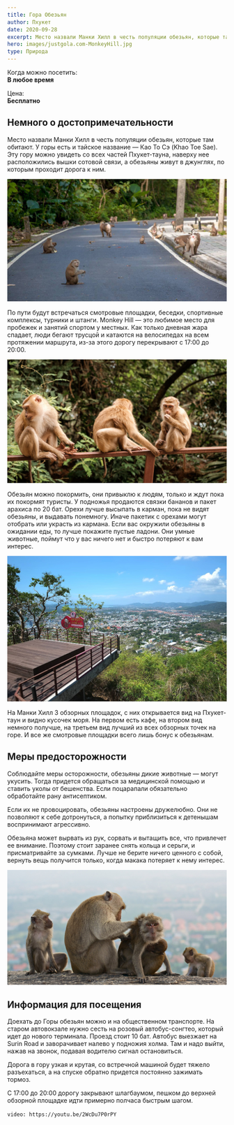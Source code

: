 ```yaml
---
title: Гора Обезьян
author: Пхукет
date: 2020-09-28
excerpt: Место назвали Манки Хилл в честь популяции обезьян, которые там обитают. Эту гору можно увидеть со всех частей Пхукет-тауна, наверху нее расположились вышки сотовой связи, а обезьяны живут в джунглях, по которым проходит дорога к ним.
hero: images/justgola.com-MonkeyHill.jpg
type: Природа
---
```

Когда можно посетить:  
**В любое время**

Цена:  
**Бесплатно**

## Немного о достопримечательности
Место назвали Манки Хилл в честь популяции обезьян, которые там обитают. У горы есть и тайское название — Као То Сэ (Khao Toe Sae). Эту гору можно увидеть со всех частей Пхукет-тауна, наверху нее расположились вышки сотовой связи, а обезьяны живут в джунглях, по которым проходит дорога к ним.

![Гора Обезьян Монкей Хилл Monkey Hill](images/Make-Travel.jpg "Источник Make Travel")

По пути будут встречаться смотровые площадки, беседки, спортивные комплексы, турники и штанги. Monkey Hill — это любимое место для пробежек и занятий спортом у местных. Как только дневная жара спадает, люди бегают трусцой и катаются на велосипедах на всем протяжении маршрута, из-за этого дорогу перекрывают с 17:00 до 20:00.

![Гора Обезьян Монкей Хилл Monkey Hill](images/arrivalguides.com2.jpg "Источник arrivalguides.com")

Обезьян можно покормить, они привыклю к людям, только и ждут пока их покормят туристы. У подножья продаются связки бананов и пакет арахиса по 20 бат. Орехи лучше высыпать в карман, пока не видят обезьяны, и выдавать понемногу. Иначе пакетик с орехами могут отобрать или украсть из кармана. Если вас окружили обезьяны в ожидании еды, то лучше покажите пустые ладони. Они умные животные, поймут что у вас ничего нет и быстро потеряют к вам интерес. 

![Гора Обезьян Монкей Хилл Monkey Hill](images/cdn-hotels.com1.jpg "Вид с третьей смотровой площадки")

На Манки Хилл 3 обзорных площадок, с них открывается вид на Пхукет-таун и видно кусочек моря. На первом есть кафе, на втором вид немного получше, на третьем вид лучший из всех обзорных точек на горе. И все же смотровые площадки всего лишь бонус к обезьянам.
 
## Меры предосторожности
Соблюдайте меры осторожности, обезьяны дикие животные — могут укусить. Тогда придется обращаться за медицинской помощью и ставить уколы от бешенства. Если поцарапали обязательно обработайте рану антисептиком. 

Если их не провоцировать, обезьяны настроены дружелюбно. Они не позволяют к себе дотронуться, а попытку приблизиться к детенышам воспринимают агрессивно. 

Обезьяна может вырвать из рук, сорвать и вытащить все, что привлечет ее внимание. Поэтому стоит заранее снять кольца и серьги, и присматривайте за сумками. Лучше не берите ничего ценного с собой, вернуть вещь получится только, когда макака потеряет к нему интерес.

![Гора Обезьян Монкей Хилл Monkey Hill](images/thaiinfo.pro.jpg "Источник thaiinfo.pro")
 
## Информация для посещения
Доехать до Горы обезьян можно и на общественном транспорте. На старом автовокзале нужно сесть на розовый автобус-сонгтео, который идет до нового терминала. Проезд стоит 10 бат. Автобус выезжает на Surin Road и заворачивает налево у подножия холма. Там и надо выйти, нажав на звонок, подавая водителю сигнал остановиться.

Дорога в гору узкая и крутая, со встречной машиной будет тяжело разъехаться, а на спуске обратно придется постоянно зажимать тормоз.

С 17:00 до 20:00 дорогу закрывают шлагбаумом, пешком до верхней обзорной площадке идти примерно полчаса быстрым шагом.

`video: https://youtu.be/2WcDu7P0rPY`